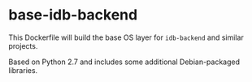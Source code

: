 # base-idb-backend

This Dockerfile will build the base OS layer for `idb-backend` and similar projects.

Based on Python 2.7 and includes some additional Debian-packaged libraries.